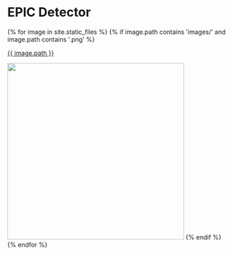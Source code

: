 # EPIC Detector

{% for image in site.static_files %}
  {% if image.path contains 'images/' and image.path contains '.png' %}
<p><a href="{{ site.baseurl }}/{{ image.path }}">{{ image.path }}</a></p>
<img src="{{ site.baseurl }}/{{ image.path }}" width="400px"/>
  {% endif %}
{% endfor %}
